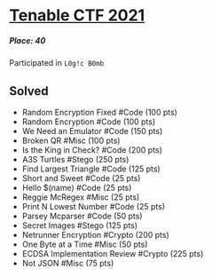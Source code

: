 # [Tenable CTF 2021](https://ctftime.org/event/1266 "in CTFtime")
##### Place: 40
Participated in `L0g!c B0mb`

## Solved
* Random Encryption Fixed #Code (100 pts)
* Random Encryption #Code (100 pts)
* We Need an Emulator #Code (150 pts)
* Broken QR #Misc (100 pts)
* Is the King in Check? #Code (200 pts)
* A3S Turtles #Stego (250 pts)
* Find Largest Triangle #Code (125 pts)
* Short and Sweet #Code (25 pts)
* Hello $(name) #Code (25 pts)
* Reggie McRegex #Misc (25 pts)
* Print N Lowest Number #Code (25 pts)
* Parsey Mcparser #Code (50 pts)
* Secret Images #Stego (125 pts)
* Netrunner Encryption #Crypto (200 pts)
* One Byte at a Time #Misc (50 pts)
* ECDSA Implementation Review #Crypto (225 pts)
* Not JSON #Misc (75 pts)
